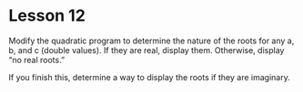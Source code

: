 # Lesson 12

Modify the quadratic program to determine the nature of the roots for any a, b, and c (double values).
If they are real, display them.
Otherwise, display “no real roots.”

If you finish this, determine a way to display the roots if they are imaginary.
